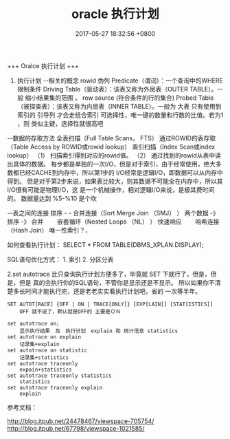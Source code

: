 ﻿---
layout: post
title:  "oracle 执行计划"
date:  2017-05-27 18:32:56 +0800
categories: web
---
+++
Oralce 执行计划
+++
1. 执行计划
  --相关的概念
	rowid 伪列
	Predicate（谓词）：一个查询中的WHERE限制条件
	Driving Table（驱动表）：该表又称为外层表（OUTER TABLE）。一般 缩小结果集的范围 。 row source (符合条件的行的集合)
	Probed Table（被探查表）：该表又称为内层表（INNER TABLE）。一般为 大表
	只有使用到 索引的 引导列 才会走组合索引
	可选择性，唯一键的数量和行数的比值。若为1 ，则 类似主键，选择性就很高吧
	
  --数据的存取方法
	全表扫描（Full Table Scans， FTS）
	通过ROWID的表存取（Table Access by ROWID或rowid lookup）
	索引扫描（Index Scan或index lookup）
		（1） 扫描索引得到对应的rowid值。
		（2） 通过找到的rowid从表中读出具体的数据。
		每步都是单独的一次I/O，但是对于索引，由于经常使用，绝大多数都已经CACHE到内存中，所以第1步的 I/O经常是逻辑I/O，即数据可以从内存中得到。
		但是对于第2步来说，如果表比较大，则其数据不可能全在内存中，所以其I/O很有可能是物理I/O，这 是一个机械操作，相对逻辑I/O来说，是极其费时间的。
		数据量达到 %5-%10 是个坎
		
  --表之间的连接
	 排序 - - 合并连接（Sort Merge Join （SMJ） ）	两个数据 -》排序 -》 合并
　　嵌套循环（Nested Loops （NL） ）	快速响应
　　哈希连接（Hash Join）	唯一性索引？、

 如何查看执行计划： 
	SELECT * FROM TABLE(DBMS_XPLAN.DISPLAY); 
	
 SQL语句优化方式：
	1. 索引
	2. 分区分表
	


2.set autotrace
	比只查询执行计划方便多了，毕竟就 SET 下就行了，但是，但是，但是 真的会执行你的SQL语句，不管你是显示还是不显示。
	所以如果你不清楚多长时间才能执行完，还是老老实实看执行计划吧，省的 一次等半年。
	
	SET AUTOT[RACE] {OFF | ON | TRACE[ONLY]} [EXP[LAIN]] [STAT[ISTICS]]
		OFF 就不说了，默认就是OFF的 主要是ＯＮ　
		
	set autotrace on;
		显示执行结果　及　执行计划　explain 和 统计信息 statistics
	set autotrace on explain
		记录集+explain
	set autotrace on statistic
		记录集+statistics
	set autotrace traceonly
		expain+statistics
	set autotrace traceonly statistics
		statistics
	set autotrace traceonly explain
		explain
		


		

参考文档：

http://blog.itpub.net/24478467/viewspace-705754/
http://blog.itpub.net/67798/viewspace-1021585/
